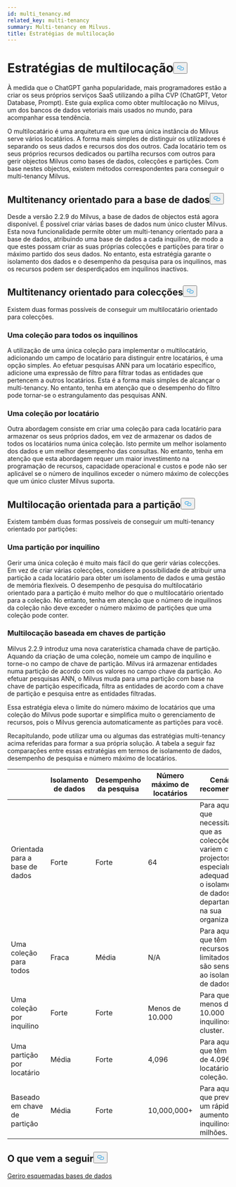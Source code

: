 ```yaml
---
id: multi_tenancy.md
related_key: multi-tenancy
summary: Multi-tenancy em Milvus.
title: Estratégias de multilocação
---
```

<h1 id="Multi-tenancy-strategies" class="common-anchor-header">Estratégias de multilocação<button data-href="#Multi-tenancy-strategies" class="anchor-icon" translate="no">
      <svg translate="no"
        aria-hidden="true"
        focusable="false"
        height="20"
        version="1.1"
        viewBox="0 0 16 16"
        width="16"
      >
        <path
          fill="#0092E4"
          fill-rule="evenodd"
          d="M4 9h1v1H4c-1.5 0-3-1.69-3-3.5S2.55 3 4 3h4c1.45 0 3 1.69 3 3.5 0 1.41-.91 2.72-2 3.25V8.59c.58-.45 1-1.27 1-2.09C10 5.22 8.98 4 8 4H4c-.98 0-2 1.22-2 2.5S3 9 4 9zm9-3h-1v1h1c1 0 2 1.22 2 2.5S13.98 12 13 12H9c-.98 0-2-1.22-2-2.5 0-.83.42-1.64 1-2.09V6.25c-1.09.53-2 1.84-2 3.25C6 11.31 7.55 13 9 13h4c1.45 0 3-1.69 3-3.5S14.5 6 13 6z"
        ></path>
      </svg>
    </button></h1><p>À medida que o ChatGPT ganha popularidade, mais programadores estão a criar os seus próprios serviços SaaS utilizando a pilha CVP (ChatGPT, Vetor Database, Prompt). Este guia explica como obter multilocação no Milvus, um dos bancos de dados vetoriais mais usados no mundo, para acompanhar essa tendência.</p>
<p>O multilocatário é uma arquitetura em que uma única instância do Milvus serve vários locatários. A forma mais simples de distinguir os utilizadores é separando os seus dados e recursos dos dos outros. Cada locatário tem os seus próprios recursos dedicados ou partilha recursos com outros para gerir objectos Milvus como bases de dados, colecções e partições. Com base nestes objectos, existem métodos correspondentes para conseguir o multi-tenancy Milvus.</p>
<h2 id="Database-oriented-multi-tenancy" class="common-anchor-header">Multitenancy orientado para a base de dados<button data-href="#Database-oriented-multi-tenancy" class="anchor-icon" translate="no">
      <svg translate="no"
        aria-hidden="true"
        focusable="false"
        height="20"
        version="1.1"
        viewBox="0 0 16 16"
        width="16"
      >
        <path
          fill="#0092E4"
          fill-rule="evenodd"
          d="M4 9h1v1H4c-1.5 0-3-1.69-3-3.5S2.55 3 4 3h4c1.45 0 3 1.69 3 3.5 0 1.41-.91 2.72-2 3.25V8.59c.58-.45 1-1.27 1-2.09C10 5.22 8.98 4 8 4H4c-.98 0-2 1.22-2 2.5S3 9 4 9zm9-3h-1v1h1c1 0 2 1.22 2 2.5S13.98 12 13 12H9c-.98 0-2-1.22-2-2.5 0-.83.42-1.64 1-2.09V6.25c-1.09.53-2 1.84-2 3.25C6 11.31 7.55 13 9 13h4c1.45 0 3-1.69 3-3.5S14.5 6 13 6z"
        ></path>
      </svg>
    </button></h2><p>Desde a versão 2.2.9 do Milvus, a base de dados de objectos está agora disponível. É possível criar várias bases de dados num único cluster Milvus. Esta nova funcionalidade permite obter um multi-tenancy orientado para a base de dados, atribuindo uma base de dados a cada inquilino, de modo a que estes possam criar as suas próprias colecções e partições para tirar o máximo partido dos seus dados. No entanto, esta estratégia garante o isolamento dos dados e o desempenho da pesquisa para os inquilinos, mas os recursos podem ser desperdiçados em inquilinos inactivos.</p>
<h2 id="Collection-oriented-multi-tenancy" class="common-anchor-header">Multitenancy orientado para colecções<button data-href="#Collection-oriented-multi-tenancy" class="anchor-icon" translate="no">
      <svg translate="no"
        aria-hidden="true"
        focusable="false"
        height="20"
        version="1.1"
        viewBox="0 0 16 16"
        width="16"
      >
        <path
          fill="#0092E4"
          fill-rule="evenodd"
          d="M4 9h1v1H4c-1.5 0-3-1.69-3-3.5S2.55 3 4 3h4c1.45 0 3 1.69 3 3.5 0 1.41-.91 2.72-2 3.25V8.59c.58-.45 1-1.27 1-2.09C10 5.22 8.98 4 8 4H4c-.98 0-2 1.22-2 2.5S3 9 4 9zm9-3h-1v1h1c1 0 2 1.22 2 2.5S13.98 12 13 12H9c-.98 0-2-1.22-2-2.5 0-.83.42-1.64 1-2.09V6.25c-1.09.53-2 1.84-2 3.25C6 11.31 7.55 13 9 13h4c1.45 0 3-1.69 3-3.5S14.5 6 13 6z"
        ></path>
      </svg>
    </button></h2><p>Existem duas formas possíveis de conseguir um multilocatário orientado para colecções.</p>
<h3 id="One-collection-for-all-tenants" class="common-anchor-header">Uma coleção para todos os inquilinos</h3><p>A utilização de uma única coleção para implementar o multilocatário, adicionando um campo de locatário para distinguir entre locatários, é uma opção simples. Ao efetuar pesquisas ANN para um locatário específico, adicione uma expressão de filtro para filtrar todas as entidades que pertencem a outros locatários. Esta é a forma mais simples de alcançar o multi-tenancy. No entanto, tenha em atenção que o desempenho do filtro pode tornar-se o estrangulamento das pesquisas ANN.</p>
<h3 id="One-collection-per-tenant" class="common-anchor-header">Uma coleção por locatário</h3><p>Outra abordagem consiste em criar uma coleção para cada locatário para armazenar os seus próprios dados, em vez de armazenar os dados de todos os locatários numa única coleção. Isto permite um melhor isolamento dos dados e um melhor desempenho das consultas. No entanto, tenha em atenção que esta abordagem requer um maior investimento na programação de recursos, capacidade operacional e custos e pode não ser aplicável se o número de inquilinos exceder o número máximo de colecções que um único cluster Milvus suporta.</p>
<h2 id="Partition-oriented-multi-tenancy" class="common-anchor-header">Multilocação orientada para a partição<button data-href="#Partition-oriented-multi-tenancy" class="anchor-icon" translate="no">
      <svg translate="no"
        aria-hidden="true"
        focusable="false"
        height="20"
        version="1.1"
        viewBox="0 0 16 16"
        width="16"
      >
        <path
          fill="#0092E4"
          fill-rule="evenodd"
          d="M4 9h1v1H4c-1.5 0-3-1.69-3-3.5S2.55 3 4 3h4c1.45 0 3 1.69 3 3.5 0 1.41-.91 2.72-2 3.25V8.59c.58-.45 1-1.27 1-2.09C10 5.22 8.98 4 8 4H4c-.98 0-2 1.22-2 2.5S3 9 4 9zm9-3h-1v1h1c1 0 2 1.22 2 2.5S13.98 12 13 12H9c-.98 0-2-1.22-2-2.5 0-.83.42-1.64 1-2.09V6.25c-1.09.53-2 1.84-2 3.25C6 11.31 7.55 13 9 13h4c1.45 0 3-1.69 3-3.5S14.5 6 13 6z"
        ></path>
      </svg>
    </button></h2><p>Existem também duas formas possíveis de conseguir um multi-tenancy orientado por partições:</p>
<h3 id="One-partition-per-tenant" class="common-anchor-header">Uma partição por inquilino</h3><p>Gerir uma única coleção é muito mais fácil do que gerir várias colecções. Em vez de criar várias colecções, considere a possibilidade de atribuir uma partição a cada locatário para obter um isolamento de dados e uma gestão de memória flexíveis. O desempenho de pesquisa do multilocatário orientado para a partição é muito melhor do que o multilocatário orientado para a coleção. No entanto, tenha em atenção que o número de inquilinos da coleção não deve exceder o número máximo de partições que uma coleção pode conter.</p>
<h3 id="Partition-key-based-multi-tenancy" class="common-anchor-header">Multilocação baseada em chaves de partição</h3><p>Milvus 2.2.9 introduz uma nova caraterística chamada chave de partição. Aquando da criação de uma coleção, nomeie um campo de inquilino e torne-o no campo de chave de partição. Milvus irá armazenar entidades numa partição de acordo com os valores no campo chave da partição. Ao efetuar pesquisas ANN, o Milvus muda para uma partição com base na chave de partição especificada, filtra as entidades de acordo com a chave de partição e pesquisa entre as entidades filtradas.</p>
</div>
<p>Essa estratégia eleva o limite do número máximo de locatários que uma coleção do Milvus pode suportar e simplifica muito o gerenciamento de recursos, pois o Milvus gerencia automaticamente as partições para você.</p>
<p>Recapitulando, pode utilizar uma ou algumas das estratégias multi-tenancy acima referidas para formar a sua própria solução. A tabela a seguir faz comparações entre essas estratégias em termos de isolamento de dados, desempenho de pesquisa e número máximo de locatários.</p>
<table>
<thead>
<tr><th></th><th>Isolamento de dados</th><th>Desempenho da pesquisa</th><th>Número máximo de locatários</th><th>Cenários recomendados</th></tr>
</thead>
<tbody>
<tr><td>Orientada para a base de dados</td><td>Forte</td><td>Forte</td><td>64</td><td>Para aqueles que necessitam que as colecções variem com os projectos, especialmente adequado para o isolamento de dados entre departamentos na sua organização.</td></tr>
<tr><td>Uma coleção para todos</td><td>Fraca</td><td>Média</td><td>N/A</td><td>Para aqueles que têm recursos limitados e não são sensíveis ao isolamento de dados.</td></tr>
<tr><td>Uma coleção por inquilino</td><td>Forte</td><td>Forte</td><td>Menos de 10.000</td><td>Para quem tem menos de 10.000 inquilinos por cluster.</td></tr>
<tr><td>Uma partição por locatário</td><td>Média</td><td>Forte</td><td>4,096</td><td>Para aqueles que têm menos de 4.096 locatários por coleção.</td></tr>
<tr><td>Baseado em chave de partição</td><td>Média</td><td>Forte</td><td>10,000,000+</td><td>Para aqueles que prevêem um rápido aumento de inquilinos para milhões.</td></tr>
</tbody>
</table>
<h2 id="Whats-next" class="common-anchor-header">O que vem a seguir<button data-href="#Whats-next" class="anchor-icon" translate="no">
      <svg translate="no"
        aria-hidden="true"
        focusable="false"
        height="20"
        version="1.1"
        viewBox="0 0 16 16"
        width="16"
      >
        <path
          fill="#0092E4"
          fill-rule="evenodd"
          d="M4 9h1v1H4c-1.5 0-3-1.69-3-3.5S2.55 3 4 3h4c1.45 0 3 1.69 3 3.5 0 1.41-.91 2.72-2 3.25V8.59c.58-.45 1-1.27 1-2.09C10 5.22 8.98 4 8 4H4c-.98 0-2 1.22-2 2.5S3 9 4 9zm9-3h-1v1h1c1 0 2 1.22 2 2.5S13.98 12 13 12H9c-.98 0-2-1.22-2-2.5 0-.83.42-1.64 1-2.09V6.25c-1.09.53-2 1.84-2 3.25C6 11.31 7.55 13 9 13h4c1.45 0 3-1.69 3-3.5S14.5 6 13 6z"
        ></path>
      </svg>
    </button></h2><p><a href="/docs/pt/manage_databases.md">Gerir</a><a href="/docs/pt/schema.md">o esquema</a><a href="/docs/pt/manage_databases.md">das bases de dados</a></p>
